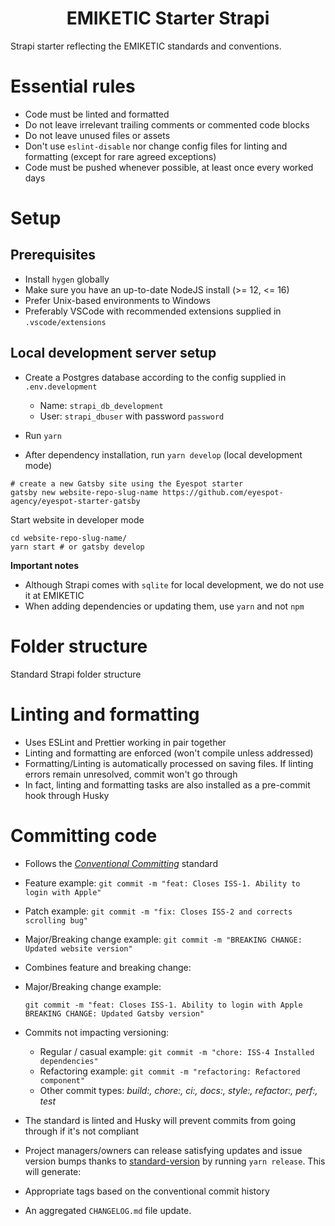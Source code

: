 <h1 align="center">
  EMIKETIC Starter Strapi
</h1>

Strapi starter reflecting the EMIKETIC standards and conventions.

# Essential rules

- Code must be linted and formatted
- Do not leave irrelevant trailing comments or commented code blocks
- Do not leave unused files or assets
- Don't use `eslint-disable` nor change config files for linting and formatting (except for rare agreed exceptions)
- Code must be pushed whenever possible, at least once every worked days

# Setup

## Prerequisites

- Install `hygen` globally
- Make sure you have an up-to-date NodeJS install (>= 12, <= 16)
- Prefer Unix-based environments to Windows
- Preferably VSCode with recommended extensions supplied in `.vscode/extensions`

## Local development server setup

- Create a Postgres database according to the config supplied in `.env.development`

  - Name: `strapi_db_development`
  - User: `strapi_dbuser` with password `password`

- Run `yarn`
- After dependency installation, run `yarn develop` (local development mode)

```shell
# create a new Gatsby site using the Eyespot starter
gatsby new website-repo-slug-name https://github.com/eyespot-agency/eyespot-starter-gatsby
```

Start website in developer mode

```shell
cd website-repo-slug-name/
yarn start # or gatsby develop
```

**Important notes**

- Although Strapi comes with `sqlite` for local development, we do not use it at EMIKETIC
- When adding dependencies or updating them, use `yarn` and not `npm`

# Folder structure

Standard Strapi folder structure

# Linting and formatting

- Uses ESLint and Prettier working in pair together
- Linting and formatting are enforced (won't compile unless addressed)
- Formatting/Linting is automatically processed on saving files. If linting errors remain unresolved, commit won't go through
- In fact, linting and formatting tasks are also
  installed as a pre-commit hook through Husky

# Committing code

- Follows the [_Conventional Committing_](https://www.conventionalcommits.org/en/v1.0.0/) standard

- Feature example: `git commit -m "feat: Closes ISS-1. Ability to login with Apple"`
- Patch example: `git commit -m "fix: Closes ISS-2 and corrects scrolling bug"`
- Major/Breaking change example: `git commit -m "BREAKING CHANGE: Updated website version"`
- Combines feature and breaking change:
- Major/Breaking change example:

  `git commit -m "feat: Closes ISS-1. Ability to login with Apple BREAKING CHANGE: Updated Gatsby version"`

- Commits not impacting versioning:

  - Regular / casual example: `git commit -m "chore: ISS-4 Installed dependencies"`
  - Refactoring example: `git commit -m "refactoring: Refactored component"`
  - Other commit types: _build:, chore:, ci:, docs:, style:, refactor:, perf:, test_

- The standard is linted and Husky will prevent commits from going through if it's not compliant
- Project managers/owners can release satisfying updates and issue version bumps thanks to [standard-version](https://github.com/conventional-changelog/standard-version) by running `yarn release`. This will generate:
- Appropriate tags based on the conventional commit history
- An aggregated `CHANGELOG.md` file update.
